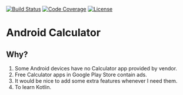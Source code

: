 [![Build Status](https://travis-ci.org/sczerwinski/android-calculator.svg?branch=master)](https://travis-ci.org/sczerwinski/android-calculator)
[![Code Coverage](https://codecov.io/github/sczerwinski/android-calculator/coverage.svg?branch=master)](https://codecov.io/github/sczerwinski/android-calculator?branch=master)
[![License](https://img.shields.io/badge/license-Apache%20License%202.0-blue.svg?style=flat)](http://www.apache.org/licenses/LICENSE-2.0)

# Android Calculator

## Why?

1. Some Android devices have no Calculator app provided by vendor.
2. Free Calculator apps in Google Play Store contain ads.
3. It would be nice to add some extra features whenever I need them.
4. To learn Kotlin.

